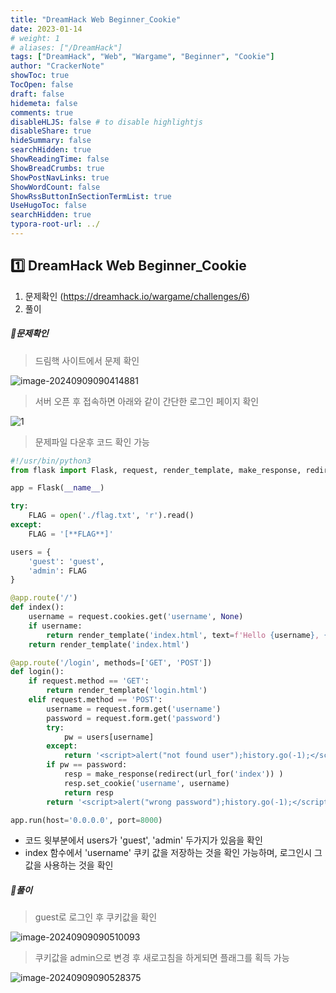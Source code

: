 ```yaml
---
title: "DreamHack Web Beginner_Cookie"
date: 2023-01-14
# weight: 1
# aliases: ["/DreamHack"]
tags: ["DreamHack", "Web", "Wargame", "Beginner", "Cookie"]
author: "CrackerNote"
showToc: true
TocOpen: false
draft: false
hidemeta: false
comments: true
disableHLJS: false # to disable highlightjs
disableShare: true
hideSummary: false
searchHidden: true
ShowReadingTime: false
ShowBreadCrumbs: true
ShowPostNavLinks: true
ShowWordCount: false
ShowRssButtonInSectionTermList: true
UseHugoToc: false
searchHidden: true
typora-root-url: ../
---
```


## 1️⃣ DreamHack Web Beginner_Cookie

1. 문제확인 (https://dreamhack.io/wargame/challenges/6)
2. 풀이

  

##### 📜**문제확인**

> 드림핵 사이트에서 문제 확인

![image-20240909090414881](/images/DreamHack_Web_Beginner_Cookie/image-20240909090414881.png)

> 서버 오픈 후 접속하면 아래와 같이 간단한 로그인 페이지 확인

![1](/images/DreamHack_Web_Beginner_Cookie/1.png)

> 문제파일 다운후 코드 확인 가능

```python
#!/usr/bin/python3
from flask import Flask, request, render_template, make_response, redirect, url_for

app = Flask(__name__)

try:
    FLAG = open('./flag.txt', 'r').read()
except:
    FLAG = '[**FLAG**]'

users = {
    'guest': 'guest',
    'admin': FLAG
}

@app.route('/')
def index():
    username = request.cookies.get('username', None)
    if username:
        return render_template('index.html', text=f'Hello {username}, {"flag is " + FLAG if username == "admin" else "you are not admin"}')
    return render_template('index.html')

@app.route('/login', methods=['GET', 'POST'])
def login():
    if request.method == 'GET':
        return render_template('login.html')
    elif request.method == 'POST':
        username = request.form.get('username')
        password = request.form.get('password')
        try:
            pw = users[username]
        except:
            return '<script>alert("not found user");history.go(-1);</script>'
        if pw == password:
            resp = make_response(redirect(url_for('index')) )
            resp.set_cookie('username', username)
            return resp 
        return '<script>alert("wrong password");history.go(-1);</script>'

app.run(host='0.0.0.0', port=8000)

```

- 코드 윗부분에서 users가 'guest', 'admin' 두가지가 있음을 확인
- index 함수에서 'username' 쿠키 값을 저장하는 것을 확인 가능하며, 로그인시 그 값을 사용하는 것을 확인



##### 📜**풀이**

> guest로 로그인 후 쿠키값을 확인 

![image-20240909090510093](/images/DreamHack_Web_Beginner_Cookie/image-20240909090510093.png)

> 쿠키값을 admin으로 변경 후 새로고침을 하게되면 플래그를 획득 가능

![image-20240909090528375](/images/DreamHack_Web_Beginner_Cookie/image-20240909090528375.png)
